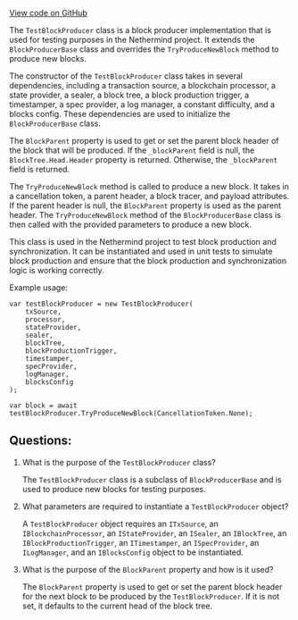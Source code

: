 [View code on GitHub](https://github.com/nethermindeth/nethermind/Nethermind.Core.Test/Blockchain/TestBlockProducer.cs)

The `TestBlockProducer` class is a block producer implementation that is used for testing purposes in the Nethermind project. It extends the `BlockProducerBase` class and overrides the `TryProduceNewBlock` method to produce new blocks. 

The constructor of the `TestBlockProducer` class takes in several dependencies, including a transaction source, a blockchain processor, a state provider, a sealer, a block tree, a block production trigger, a timestamper, a spec provider, a log manager, a constant difficulty, and a blocks config. These dependencies are used to initialize the `BlockProducerBase` class.

The `BlockParent` property is used to get or set the parent block header of the block that will be produced. If the `_blockParent` field is null, the `BlockTree.Head.Header` property is returned. Otherwise, the `_blockParent` field is returned.

The `TryProduceNewBlock` method is called to produce a new block. It takes in a cancellation token, a parent header, a block tracer, and payload attributes. If the parent header is null, the `BlockParent` property is used as the parent header. The `TryProduceNewBlock` method of the `BlockProducerBase` class is then called with the provided parameters to produce a new block.

This class is used in the Nethermind project to test block production and synchronization. It can be instantiated and used in unit tests to simulate block production and ensure that the block production and synchronization logic is working correctly. 

Example usage:

```
var testBlockProducer = new TestBlockProducer(
    txSource,
    processor,
    stateProvider,
    sealer,
    blockTree,
    blockProductionTrigger,
    timestamper,
    specProvider,
    logManager,
    blocksConfig
);

var block = await testBlockProducer.TryProduceNewBlock(CancellationToken.None);
```
## Questions: 
 1. What is the purpose of the `TestBlockProducer` class?
    
    The `TestBlockProducer` class is a subclass of `BlockProducerBase` and is used to produce new blocks for testing purposes.

2. What parameters are required to instantiate a `TestBlockProducer` object?
    
    A `TestBlockProducer` object requires an `ITxSource`, an `IBlockchainProcessor`, an `IStateProvider`, an `ISealer`, an `IBlockTree`, an `IBlockProductionTrigger`, an `ITimestamper`, an `ISpecProvider`, an `ILogManager`, and an `IBlocksConfig` object to be instantiated.

3. What is the purpose of the `BlockParent` property and how is it used?
    
    The `BlockParent` property is used to get or set the parent block header for the next block to be produced by the `TestBlockProducer`. If it is not set, it defaults to the current head of the block tree.